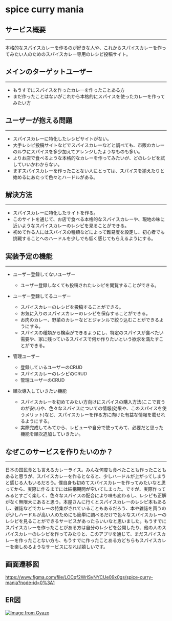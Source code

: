 # spice curry mania
## サービス概要
---
本格的なスパイスカレーを作るのが好きな人や、これからスパイスカレーを作ってみたい人のためのスパイスカレー専用のレシピ投稿サイト。

## メインのターゲットユーザー
---
- もうすでにスパイスを作ったカレーを作ったことある方
- まだ作ったことはないがこれから本格的にスパイスを使ったカレーを作ってみたい方

## ユーザーが抱える問題
---
- スパイスカレーに特化したレシピサイトがない。
- 大手レシピ投稿サイトなどでスパイスカレーなどと調べても、市販のカレーのルウにスパイスを多少加えてアレンジしたようなものも多い。
- よりお店で食べるような本格的なカレーを作ってみたいが、どのレシピを試していいかわからない。
- まずスパイスカレーを作ったことない人にとっては、スパイスを揃えたりと始めるにあたって色々とハードルがある。

## 解決方法
---
- スパイスカレーに特化したサイトを作る。
- このサイトを通じて、お店で食べる本格的なスパイスカレーや、現地の味に近いようなスパイスカレーのレシピを見ることができる。
- 初めて作る人にはスパイスの種類などによって難易度を設定し、初心者でも挑戦することへのハードルを少しでも低く感じてもらえるようにする。

## 実装予定の機能
---
- ユーザー登録してないユーザー
  - ユーザー登録しなくても投稿されたレシピを閲覧することができる。

- ユーザー登録してるユーザー
  - スパイスカレーのレシピを投稿することができる。
  - お気に入りのスパイスカレーのレシピを保存することができる。
  - お肉のカレー、野菜のカレーなどとジャンルで絞り込むことができるようにする。
  - スパイスの種類から検索ができるようにし、特定のスパイスが食べたい需要や、家に残っているスパイスで何か作りたいという欲求を満たすことができる。

- 管理ユーザー
  - 登録しているユーザーのCRUD
  - スパイスカレーのレシピのCRUD
  - 管理ユーザーのCRUD

- 順次導入していきたい機能
  - スパイスカレーを初めてみたい方向けにスパイスの購入方法(ここで買うのが安い)や、色々なスパイスについての情報(効果や、このスパイスを使うメリット)など、スパイスカレーを作る方に向けた有益な情報を載せれるようにする。
  - 実際完成してみてから、レビューや自分で使ってみて、必要だと思った機能を順次追加していきたい。

## なぜこのサービスを作りたいのか？
---
日本の国民食とも言えるカレーライス。みんな何度も食べたことも作ったこともあると思うが、スパイスカレーを作るとなると、少しハードルが上がってしまうと感じる人もいるだろう。僕自身も初めてスパイスカレーを作ってみたいなと思ってから、実際に作るまでには結構期間が空いてしまった。ですが、実際作ってみるとすごく楽しく、色々なスパイスの配合により味も変わるし、レシピも正解がなく無限大にあると思う。本屋さんに行くとスパイスカレーのレシピ本もあるし、雑誌などでカレーの特集がされていることもあるだろう、本や雑誌を買うのが少しハードルが高い人のためにも簡単に調べるだけで色々なスパイスカレーのレシピを見ることができるサービスがあったらいいなと思いました。もうすでにスパイスカレーを作ったことがある方は自分のレシピを公開したり、他の人のスパイスカレーのレシピを作ってみたりと、このアプリを通じて、まだスパイスカレーを作ったことない方も、もうすでに作ったことある方どちらもスパイスカレーを楽しめるようなサービスになれば嬉しいです。

## 画面遷移図
https://www.figma.com/file/LOCqf2WrlSyNYCUe09x0gs/spice-curry-mania?node-id=0%3A1

## ER図
[![Image from Gyazo](https://i.gyazo.com/d5699bd95660e4f5abfc0de22962aa28.png)](https://gyazo.com/d5699bd95660e4f5abfc0de22962aa28)
